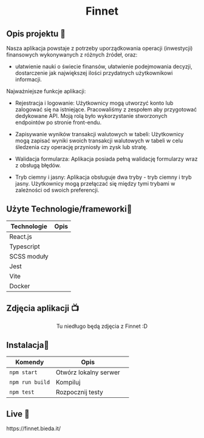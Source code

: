 <h1 align="center">Finnet

<br>

<p align="center">
</p>



</h1>



## Opis projektu 🎉
Nasza aplikacja powstaje z potrzeby uporządkowania operacji (inwestycji) finansowych wykonywanych z różnych źródeł, oraz:
- ułatwienie nauki o świecie finansów, ułatwienie podejmowania decyzji, dostarczenie jak największej ilości przydatnych użytkownikowi informacji.
  
Najważniejsze funkcje aplikacji:
- Rejestracja i logowanie: Użytkownicy mogą utworzyć
konto lub zalogować się na istniejące. Pracowaliśmy z
zespołem aby przygotować dedykowane API. Moją rolą
było wykorzystanie stworzonych endpointów po stronie
front-endu.

- Zapisywanie wyników transakcji walutowych w tabeli:
Użytkownicy mogą zapisać wyniki swoich transakcji
walutowych w tabeli w celu śledzenia czy operację
przyniosły im zysk lub stratę.

- Walidacja formularza: Aplikacja posiada pełną
walidację formularzy wraz z obsługą błędów.

- Tryb ciemny i jasny: Aplikacja obsługuje dwa tryby -
tryb ciemny i tryb jasny. Użytkownicy mogą przełączać
się między tymi trybami w zależności od swoich
preferencji.
## Użyte Technologie/frameworki🔧

| Technologie                                             | Opis                                     |
| ------------------------------------------------------- | ---------------------------------------- |
| React.js                          |       |
| Typescript                        |       |
| SCSS moduły                       |       |
| Jest                              |       |
| Vite                              |       |
| Docker                            |       |



## Zdjęcia aplikacji 📺

<p align="center">
  Tu niedługo będą zdjęcia z Finnet :D
</p>

<p align="center">
</p>

<p align="center">
</p>



## Instalacja💾

| Komendy                   |  Opis                         |     |
| ------------------------- | ----------------------------- | --- |
| `npm start`               | Otwórz lokalny serwer         |     |
| `npm run build`           | Kompiluj                      |     |
| `npm test`                | Rozpocznij testy              |     |


## Live 📍
<p>https://finnet.bieda.it/</p>
